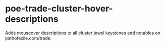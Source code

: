 # poe-trade-cluster-hover-descriptions
Adds mouseover descriptions to all cluster jewel keystones and notables on pathofexile.com/trade.
